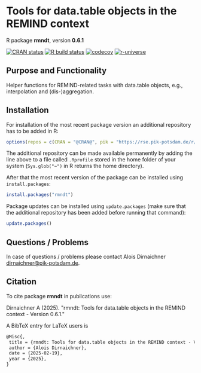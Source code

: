 # Tools for data.table objects in the REMIND context

R package **rmndt**, version **0.6.1**

[![CRAN status](https://www.r-pkg.org/badges/version/rmndt)](https://cran.r-project.org/package=rmndt) [![R build status](https://github.com/johannah-pik/rmndt/workflows/check/badge.svg)](https://github.com/johannah-pik/rmndt/actions) [![codecov](https://codecov.io/gh/johannah-pik/rmndt/branch/master/graph/badge.svg)](https://app.codecov.io/gh/johannah-pik/rmndt) [![r-universe](https://pik-piam.r-universe.dev/badges/rmndt)](https://pik-piam.r-universe.dev/builds)

## Purpose and Functionality

Helper functions for REMIND-related tasks with data.table objects, e.g., interpolation and (dis-)aggregation.


## Installation

For installation of the most recent package version an additional repository has to be added in R:

```r
options(repos = c(CRAN = "@CRAN@", pik = "https://rse.pik-potsdam.de/r/packages"))
```
The additional repository can be made available permanently by adding the line above to a file called `.Rprofile` stored in the home folder of your system (`Sys.glob("~")` in R returns the home directory).

After that the most recent version of the package can be installed using `install.packages`:

```r 
install.packages("rmndt")
```

Package updates can be installed using `update.packages` (make sure that the additional repository has been added before running that command):

```r 
update.packages()
```

## Questions / Problems

In case of questions / problems please contact Alois Dirnaichner <dirnaichner@pik-potsdam.de>.

## Citation

To cite package **rmndt** in publications use:

Dirnaichner A (2025). "rmndt: Tools for data.table objects in the REMIND context - Version 0.6.1."

A BibTeX entry for LaTeX users is

 ```latex
@Misc{,
  title = {rmndt: Tools for data.table objects in the REMIND context - Version 0.6.1},
  author = {Alois Dirnaichner},
  date = {2025-02-19},
  year = {2025},
}
```
